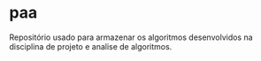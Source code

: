 # paa
Repositório usado para armazenar os algoritmos desenvolvidos na disciplina de projeto e analise de algoritmos.

